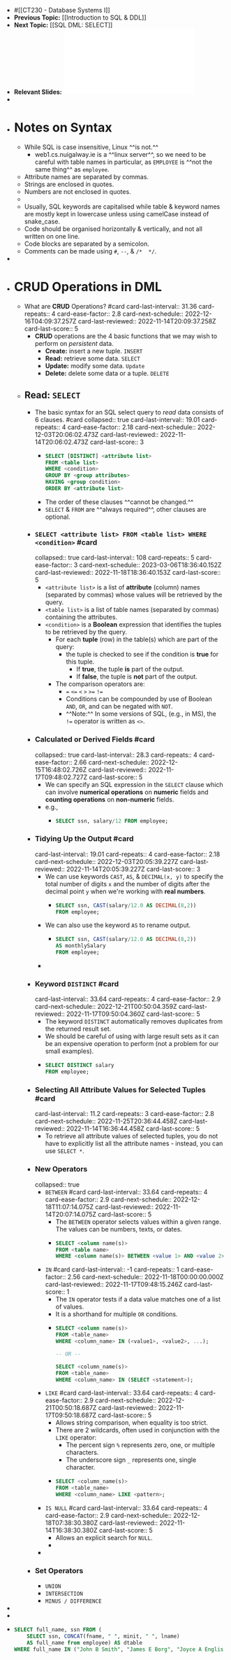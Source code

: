 - #[[CT230 - Database Systems I]]
- **Previous Topic:** [[Introduction to SQL & DDL]]
- **Next Topic:** [[SQL DML: SELECT]]
- **Relevant Slides:** ![Topic 4_DML_SQL_part1.pdf](../assets/Topic_4_DML_SQL_part1_1663680318777_0.pdf)
-
- # Notes on Syntax
	- While SQL is case insensitive, Linux ^^is not.^^
		- web1.cs.nuigalway.ie is a ^^linux server^^, so we need to be careful with table names in particular, as `EMPLOYEE` is ^^not the same thing^^ as `employee`.
	- Attribute names are separated by commas.
	- Strings are enclosed in quotes.
	- Numbers are not enclosed in  quotes.
	-
	- Usually, SQL keywords are capitalised while table & keyword names are mostly kept in lowercase unless using camelCase instead of snake_case.
	- Code should be organised horizontally & vertically, and not all written on one line.
	- Code blocks are separated by a semicolon.
	- Comments can be made using `#`, `--`, & `/*  */`.
-
- # **CRUD** Operations in DML
	- What are **CRUD** Operations? #card
	  card-last-interval:: 31.36
	  card-repeats:: 4
	  card-ease-factor:: 2.8
	  card-next-schedule:: 2022-12-16T04:09:37.257Z
	  card-last-reviewed:: 2022-11-14T20:09:37.258Z
	  card-last-score:: 5
		- **CRUD** operations are the 4 basic functions that we may wish to perform on *persistent* data.
			- **Create:** insert a new tuple. `INSERT`
			- **Read:** retrieve some data. `SELECT`
			- **Update:** modify some data. `Update`
			- **Delete:** delete some data or a tuple. `DELETE`
	- ## Read: `SELECT`
		- The basic syntax for an SQL select query to *read* data consists of 6 clauses. #card
		  collapsed:: true
		  card-last-interval:: 19.01
		  card-repeats:: 4
		  card-ease-factor:: 2.18
		  card-next-schedule:: 2022-12-03T20:06:02.473Z
		  card-last-reviewed:: 2022-11-14T20:06:02.473Z
		  card-last-score:: 3
			- ```sql
			  SELECT [DISTINCT] <attribute list>
			  FROM <table list>
			  WHERE <condition>
			  GROUP BY <group attributes>
			  HAVING <group condition>
			  ORDER BY <attribute list>
			  ```
			- The order of these clauses ^^cannot be changed.^^
			- `SELECT` & `FROM` are ^^always required^^, other clauses are optional.
		- ### `SELECT <attribute list> FROM <table list> WHERE <condition>` #card
		  collapsed:: true
		  card-last-interval:: 108
		  card-repeats:: 5
		  card-ease-factor:: 3
		  card-next-schedule:: 2023-03-06T18:36:40.152Z
		  card-last-reviewed:: 2022-11-18T18:36:40.153Z
		  card-last-score:: 5
			- `<attribute list>` is a list of **attribute** (column) names (separated by commas) whose values will be retrieved by the query.
			- `<table list>` is a list of table names (separated by commas) containing the attributes.
			- `<condition>` is a **Boolean** expression that identifies the tuples to be retrieved by the query.
				- For each **tuple** (row) in the table(s) which are part of the query:
					- the tuple is checked to see if the condition is **true** for this tuple.
						- If **true**, the tuple **is** part of the output.
						- If **false**, the tuple is **not** part of the output.
				- The comparison operators are:
					- `=` `<=` `<` `>` `>=` `!=`
					- Conditions can be compounded by use of Boolean `AND`, `OR`, and can be negated with `NOT`.
					- ^^Note:^^ In some versions of SQL, (e.g., in MS), the `!=` operator is written as `<>`.
		- ### Calculated or Derived Fields #card
		  collapsed:: true
		  card-last-interval:: 28.3
		  card-repeats:: 4
		  card-ease-factor:: 2.66
		  card-next-schedule:: 2022-12-15T16:48:02.726Z
		  card-last-reviewed:: 2022-11-17T09:48:02.727Z
		  card-last-score:: 5
			- We can specify an SQL expression in the `SELECT` clause which can involve **numerical operations** on **numeric** fields and **counting operations** on **non-numeric** fields.
			- e.g.,
				- ```sql
				  SELECT ssn, salary/12 FROM employee;
				  ```
		- ### Tidying Up the Output #card
		  card-last-interval:: 19.01
		  card-repeats:: 4
		  card-ease-factor:: 2.18
		  card-next-schedule:: 2022-12-03T20:05:39.227Z
		  card-last-reviewed:: 2022-11-14T20:05:39.227Z
		  card-last-score:: 3
			- We can use keywords `CAST`, `AS`, & `DECIMAL(x, y)` to specify the total number of digits `x` and the number of digits after the decimal point `y` when we're working with **real numbers**.
				- ```sql
				  SELECT ssn, CAST(salary/12.0 AS DECIMAL(8,2))
				  FROM employee;
				  ```
			- We can also use the keyword `AS` to rename output.
				- ```sql
				  SELECT ssn, CAST(salary/12.0 AS DECIMAL(8,2))
				  AS monthlySalary
				  FROM employee;
				  ```
			-
		- ### Keyword `DISTINCT` #card
		  card-last-interval:: 33.64
		  card-repeats:: 4
		  card-ease-factor:: 2.9
		  card-next-schedule:: 2022-12-21T00:50:04.359Z
		  card-last-reviewed:: 2022-11-17T09:50:04.360Z
		  card-last-score:: 5
			- The keyword `DISTINCT` automatically removes duplicates from the returned result set.
			- We should be careful of using with large result sets as it can be an expensive operation to perform (not a problem for our small examples).
			- ```sql
			  SELECT DISTINCT salary
			  FROM employee;
			  ```
		- ### Selecting All Attribute Values for Selected Tuples #card
		  card-last-interval:: 11.2
		  card-repeats:: 3
		  card-ease-factor:: 2.8
		  card-next-schedule:: 2022-11-25T20:36:44.458Z
		  card-last-reviewed:: 2022-11-14T16:36:44.458Z
		  card-last-score:: 5
			- To retrieve all attribute values of selected tuples, you do not have to explicitly list all the attribute names - instead, you can use `SELECT *`.
		- ### New Operators
		  collapsed:: true
			- `BETWEEN` #card
			  card-last-interval:: 33.64
			  card-repeats:: 4
			  card-ease-factor:: 2.9
			  card-next-schedule:: 2022-12-18T11:07:14.075Z
			  card-last-reviewed:: 2022-11-14T20:07:14.075Z
			  card-last-score:: 5
				- The `BETWEEN` operator selects values within a given range. The values can be numbers, texts, or dates.
				- ```sql
				  SELECT <column name(s)>
				  FROM <table name>
				  WHERE <column name(s)> BETWEEN <value 1> AND <value 2>;
				  ```
			- `IN` #card
			  card-last-interval:: -1
			  card-repeats:: 1
			  card-ease-factor:: 2.56
			  card-next-schedule:: 2022-11-18T00:00:00.000Z
			  card-last-reviewed:: 2022-11-17T09:48:15.246Z
			  card-last-score:: 1
				- The `IN` operator tests if a data value matches one of a list of values.
				- It is a shorthand for multiple `OR` conditions.
				- ```sql
				  SELECT <column name(s)>
				  FROM <table_name>
				  WHERE <column_name> IN (<value1>, <value2>, ...); 
				  
				  -- OR --
				  
				  SELECT <column_name(s)>
				  FROM <table_name>
				  WHERE <column_name> IN (SELECT <statement>); 
				  ```
			- `LIKE` #card
			  card-last-interval:: 33.64
			  card-repeats:: 4
			  card-ease-factor:: 2.9
			  card-next-schedule:: 2022-12-21T00:50:18.687Z
			  card-last-reviewed:: 2022-11-17T09:50:18.687Z
			  card-last-score:: 5
				- Allows string comparison, when equality is too strict.
				- There are 2 wildcards, often used in conjunction with the `LIKE` operator:
					- The percent sign `%` represents zero, one, or multiple characters.
					- The underscore sign `_` represents one, single character.
				- ```sql
				  SELECT <column_name(s)>
				  FROM <table_name>
				  WHERE <column_name> LIKE <pattern>; 
				  ```
			- `IS NULL` #card
			  card-last-interval:: 33.64
			  card-repeats:: 4
			  card-ease-factor:: 2.9
			  card-next-schedule:: 2022-12-18T07:38:30.380Z
			  card-last-reviewed:: 2022-11-14T16:38:30.380Z
			  card-last-score:: 5
				- Allows an explicit search for `NULL`.
				-
			-
		- ### Set Operators
			- `UNION`
			- `INTERSECTION`
			- `MINUS / DIFFERENCE`
-
-
- ```SQL
  SELECT full_name, ssn FROM (
      SELECT ssn, CONCAT(fname, " ", minit, " ", lname)
      AS full_name from employee) AS dtable
  WHERE full_name IN ("John B Smith", "James E Borg", "Joyce A English");
  ```